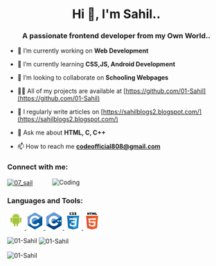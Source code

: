 <h1 align="center">Hi 👋, I'm Sahil..</h1>
<h3 align="center">A passionate frontend developer from my Own World..</h3>

<p align="left" > <img align="right" height="0" src="https://komarev.com/ghpvc/?username=01-Sahil&label=Profile%20views&color=0e75b6&style=flat" alt="01-Sahil" /> </p>

- 🔭 I’m currently working on **Web Development**

- 🌱 I’m currently learning **CSS,JS, Android Development**

- 👯 I’m looking to collaborate on **Schooling Webpages**

- 👨‍💻 All of my projects are available at [https://github.com/01-Sahil](https://github.com/01-Sahil)

- 📝 I regularly write articles on [https://sahilblogs2.blogspot.com/](https://sahilblogs2.blogspot.com/)

- 💬 Ask me about **HTML, C, C++**

- 📫 How to reach me **codeofficial808@gmail.com**

<h3 align="left">Connect with me:</h3>
<img align="right" alt="Coding" width="400" src="https://cdn.dribbble.com/users/1162077/screenshots/3848914/programmer.gif"
<p align="left">
<a href="https://instagram.com/07_sail" target="blank"><img align="center" src="https://raw.githubusercontent.com/rahuldkjain/github-profile-readme-generator/master/src/images/icons/Social/instagram.svg" alt="07_sail" height="30" width="40" /></a>
</p>

<h3 align="left">Languages and Tools:</h3>
<p align="left"> <a href="https://developer.android.com" target="_blank" rel="noreferrer"> <img src="https://raw.githubusercontent.com/devicons/devicon/master/icons/android/android-original-wordmark.svg" alt="android" width="40" height="40"/> </a> <a href="https://www.cprogramming.com/" target="_blank" rel="noreferrer"> <img src="https://raw.githubusercontent.com/devicons/devicon/master/icons/c/c-original.svg" alt="c" width="40" height="40"/> </a> <a href="https://www.w3schools.com/cpp/" target="_blank" rel="noreferrer"> <img src="https://raw.githubusercontent.com/devicons/devicon/master/icons/cplusplus/cplusplus-original.svg" alt="cplusplus" width="40" height="40"/> </a> <a href="https://www.w3schools.com/css/" target="_blank" rel="noreferrer"> <img src="https://raw.githubusercontent.com/devicons/devicon/master/icons/css3/css3-original-wordmark.svg" alt="css3" width="40" height="40"/> </a> <a href="https://www.w3.org/html/" target="_blank" rel="noreferrer"> <img src="https://raw.githubusercontent.com/devicons/devicon/master/icons/html5/html5-original-wordmark.svg" alt="html5" width="40" height="40"/> </a> </p>

<p><img align="left" src="https://github-readme-stats.vercel.app/api/top-langs?username=01-Sahil&show_icons=true&locale=en&layout=compact" alt="01-Sahil" /></p>

<p>&nbsp;<img align="center" src="https://github-readme-stats.vercel.app/api?username=01-Sahil&show_icons=true&locale=en" alt="01-Sahil" /></p>

<p><img align="center" src="https://github-readme-streak-stats.herokuapp.com/?user=01-Sahil&" alt="01-Sahil" /></p>
